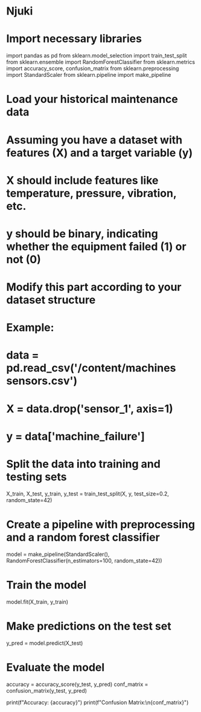 # Njuki
# Import necessary libraries
import pandas as pd
from sklearn.model_selection import train_test_split
from sklearn.ensemble import RandomForestClassifier
from sklearn.metrics import accuracy_score, confusion_matrix
from sklearn.preprocessing import StandardScaler
from sklearn.pipeline import make_pipeline

# Load your historical maintenance data
# Assuming you have a dataset with features (X) and a target variable (y)
# X should include features like temperature, pressure, vibration, etc.
# y should be binary, indicating whether the equipment failed (1) or not (0)
# Modify this part according to your dataset structure

# Example:
# data = pd.read_csv('/content/machines sensors.csv')
# X = data.drop('sensor_1', axis=1)
# y = data['machine_failure']

# Split the data into training and testing sets
X_train, X_test, y_train, y_test = train_test_split(X, y, test_size=0.2, random_state=42)

# Create a pipeline with preprocessing and a random forest classifier
model = make_pipeline(StandardScaler(), RandomForestClassifier(n_estimators=100, random_state=42))

# Train the model
model.fit(X_train, y_train)

# Make predictions on the test set
y_pred = model.predict(X_test)

# Evaluate the model
accuracy = accuracy_score(y_test, y_pred)
conf_matrix = confusion_matrix(y_test, y_pred)

print(f"Accuracy: {accuracy}")
print(f"Confusion Matrix:\n{conf_matrix}")
